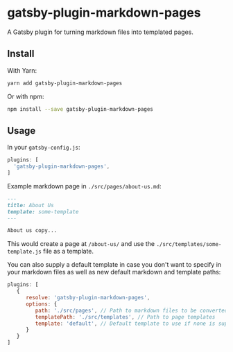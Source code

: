 # gatsby-plugin-markdown-pages

A Gatsby plugin for turning markdown files into templated pages.

## Install

With Yarn:

```bash
yarn add gatsby-plugin-markdown-pages
```

Or with npm:

```bash
npm install --save gatsby-plugin-markdown-pages
```

## Usage

In your `gatsby-config.js`:

```javascript
plugins: [
  'gatsby-plugin-markdown-pages',
]
```

Example markdown page in `./src/pages/about-us.md`:

```markdown
---
title: About Us
template: some-template
---

About us copy...
```

This would create a page at `/about-us/` and use the `./src/templates/some-template.js` file as a template.

You can also supply a default template in case you don't want to specify in your markdown files as well as new default markdown and template paths:

```javascript
plugins: [
   {
      resolve: 'gatsby-plugin-markdown-pages',
      options: {
         path: './src/pages', // Path to markdown files to be converted to pages
         templatePath: './src/templates', // Path to page templates
         template: 'default', // Default template to use if none is supplied
      }
   }
]